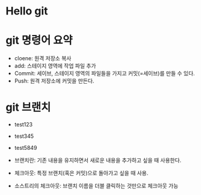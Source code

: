 # Hello git

# git 명령어 요약

- cloene: 원격 저장소 복사
- add: 스테이지 영역에 작업 파일 추가
- Commit: 세이브, 스테이지 영역의 파일들을 가지고 커밋(=세이브)를 만들 수 있다.
- Push: 원격 저장소에 커밋을 만든다.

# git 브랜치
 - test123
 - test345
 - test5849

 - 브랜치란: 기존 내용을 유지하면서 새로운 내용을 추가하고 싶을 때 사용한다.
 - 체크아웃: 특정 브랜치(혹은 커밋)으로 돌아가고 싶을 때 사용.
 - 소스트리의 체크아웃: 브랜치 이름을 더블 클릭하는 것만으로 체크아웃 가능

